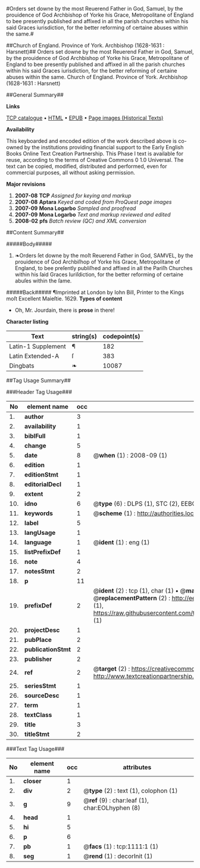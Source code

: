 #Orders set downe by the most Reuerend Father in God, Samuel, by the prouidence of God Archbishop of Yorke his Grace, Metropolitane of England to bee presently published and affixed in all the parish churches within his said Graces iurisdiction, for the better reforming of certaine abuses within the same.#

##Church of England. Province of York. Archbishop (1628-1631 : Harsnett)##
Orders set downe by the most Reuerend Father in God, Samuel, by the prouidence of God Archbishop of Yorke his Grace, Metropolitane of England to bee presently published and affixed in all the parish churches within his said Graces iurisdiction, for the better reforming of certaine abuses within the same.
Church of England. Province of York. Archbishop (1628-1631 : Harsnett)

##General Summary##

**Links**

[TCP catalogue](http://www.ota.ox.ac.uk/tcp/)  • 
[HTML](http://tei.it.ox.ac.uk/tcp/Texts-HTML/free/A02/A02754.html)  • 
[EPUB](http://tei.it.ox.ac.uk/tcp/Texts-EPUB/free/A02/A02754.epub) • 
[Page images (Historical Texts)](https://data.historicaltexts.jisc.ac.uk/view?pubId=eebo-99836822e&pageId=eebo-99836822e-1111-1)

**Availability**

This keyboarded and encoded edition of the
	       work described above is co-owned by the institutions
	       providing financial support to the Early English Books
	       Online Text Creation Partnership. This Phase I text is
	       available for reuse, according to the terms of Creative
	       Commons 0 1.0 Universal. The text can be copied,
	       modified, distributed and performed, even for
	       commercial purposes, all without asking permission.

**Major revisions**

1. __2007-08__ __TCP__ *Assigned for keying and markup*
1. __2007-08__ __Aptara__ *Keyed and coded from ProQuest page images*
1. __2007-09__ __Mona Logarbo__ *Sampled and proofread*
1. __2007-09__ __Mona Logarbo__ *Text and markup reviewed and edited*
1. __2008-02__ __pfs__ *Batch review (QC) and XML conversion*

##Content Summary##

#####Body#####

1. ❧Orders ſet downe by the moſt Reuerend Father
in God, SAMVEL, by the prouidence of God Archbiſhop
of Yorke his Grace, Metropolitane of England, to bee preſently publiſhed
and affixed in all the Pariſh Churches within his ſaid Graces Iuriſdiction, for the
better reforming of certaine abuſes within the ſame.

#####Back#####
¶Imprinted at London by Iohn Bill, Printer to the Kings
moſt Excellent Maieſtie. 1629.
**Types of content**

  * Oh, Mr. Jourdain, there is **prose** in there!

**Character listing**


|Text|string(s)|codepoint(s)|
|---|---|---|
|Latin-1 Supplement|¶|182|
|Latin Extended-A|ſ|383|
|Dingbats|❧|10087|

##Tag Usage Summary##

###Header Tag Usage###

|No|element name|occ|attributes|
|---|---|---|---|
|1.|__author__|3||
|2.|__availability__|1||
|3.|__biblFull__|1||
|4.|__change__|5||
|5.|__date__|8| @__when__ (1) : 2008-09 (1)|
|6.|__edition__|1||
|7.|__editionStmt__|1||
|8.|__editorialDecl__|1||
|9.|__extent__|2||
|10.|__idno__|6| @__type__ (6) : DLPS (1), STC (2), EEBO-CITATION (1), PROQUEST (1), VID (1)|
|11.|__keywords__|1| @__scheme__ (1) : http://authorities.loc.gov/ (1)|
|12.|__label__|5||
|13.|__langUsage__|1||
|14.|__language__|1| @__ident__ (1) : eng (1)|
|15.|__listPrefixDef__|1||
|16.|__note__|4||
|17.|__notesStmt__|2||
|18.|__p__|11||
|19.|__prefixDef__|2| @__ident__ (2) : tcp (1), char (1)  •  @__matchPattern__ (2) : ([0-9\-]+):([0-9IVX]+) (1), (.+) (1)  •  @__replacementPattern__ (2) : http://eebo.chadwyck.com/downloadtiff?vid=$1&page=$2 (1), https://raw.githubusercontent.com/textcreationpartnership/Texts/master/tcpchars.xml#$1 (1)|
|20.|__projectDesc__|1||
|21.|__pubPlace__|2||
|22.|__publicationStmt__|2||
|23.|__publisher__|2||
|24.|__ref__|2| @__target__ (2) : https://creativecommons.org/publicdomain/zero/1.0/ (1), http://www.textcreationpartnership.org/docs/. (1)|
|25.|__seriesStmt__|1||
|26.|__sourceDesc__|1||
|27.|__term__|1||
|28.|__textClass__|1||
|29.|__title__|3||
|30.|__titleStmt__|2||


###Text Tag Usage###

|No|element name|occ|attributes|
|---|---|---|---|
|1.|__closer__|1||
|2.|__div__|2| @__type__ (2) : text (1), colophon (1)|
|3.|__g__|9| @__ref__ (9) : char:leaf (1), char:EOLhyphen (8)|
|4.|__head__|1||
|5.|__hi__|5||
|6.|__p__|6||
|7.|__pb__|1| @__facs__ (1) : tcp:1111:1 (1)|
|8.|__seg__|1| @__rend__ (1) : decorInit (1)|
